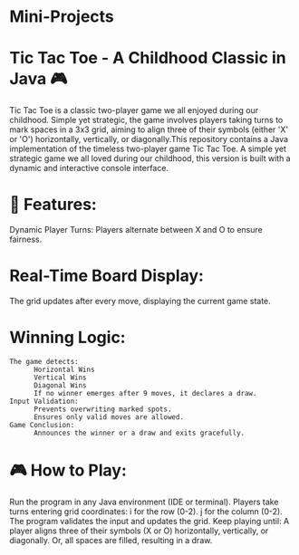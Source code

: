 # Mini-Projects

# Tic Tac Toe - A Childhood Classic in Java 🎮
Tic Tac Toe is a classic two-player game we all enjoyed during our childhood. Simple yet strategic, the game involves players taking turns to mark spaces in a 3x3 grid, aiming to align three of their symbols (either 'X' or 'O') horizontally, vertically, or diagonally.This repository contains a Java implementation of the timeless two-player game Tic Tac Toe. A simple yet strategic game we all loved during our childhood, this version is built with a dynamic and interactive console interface.

# 🚀 Features:
Dynamic Player Turns:
Players alternate between X and O to ensure fairness.

# Real-Time Board Display:
The grid updates after every move, displaying the current game state.

# Winning Logic:

    The game detects:
          Horizontal Wins
          Vertical Wins
          Diagonal Wins
          If no winner emerges after 9 moves, it declares a draw.
    Input Validation:
          Prevents overwriting marked spots.
          Ensures only valid moves are allowed.
    Game Conclusion:
          Announces the winner or a draw and exits gracefully.

# 🎮 How to Play:
Run the program in any Java environment (IDE or terminal).
Players take turns entering grid coordinates:
      i for the row (0-2).
      j for the column (0-2).
The program validates the input and updates the grid.
Keep playing until:
        A player aligns three of their symbols (X or O) horizontally, vertically, or diagonally.
        Or, all spaces are filled, resulting in a draw.
